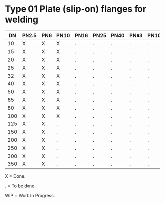 # Type 01 Plate (slip-on) flanges for welding

| DN  | PN2.5 | PN6 | PN10 | PN16 | PN25 | PN40 | PN63 | PN100 | PN160 | PN250 | PN320 | PN400 |
|-----|-------|-------|-----|------|------|------|------|------|-------|-------|-------|-------|
|  10 | X     | X     | X   | .    | .    | .    | .    | .    | .     |       |       |       |
|  15 | X     | X     | X   | .    | .    | .    | .    | .    | .     |       |       |       |
|  20 | X     | X     | X   | .    | .    | .    | .    | .    | .     |       |       |       |
|  25 | X     | X     | X   | .    | .    | .    | .    | .    | .     |       |       |       |
|  32 | X     | X     | X   | .    | .    | .    | .    | .    | .     |       |       |       |
|  40 | X     | X     | X   | .    | .    | .    | .    | .    | .     |       |       |       |
|  50 | X     | X     | X   | .    | .    | .    | .    | .    | .     |       |       |       |
|  65 | X     | X     | X   | .    | .    | .    | .    | .    | .     |       |       |       |
|  80 | X     | X     | X   | .    | .    | .    | .    | .    | .     |       |       |       |
| 100 | X     | X     | X   | .    | .    | .    | .    | .    | .     |       |       |       |
| 125 | X     | X     | .   | .    | .    | .    | .    | .    | .     |       |       |       |
| 150 | X     | X     | .   | .    | .    | .    | .    | .    | .     |       |       |       |
| 200 | X     | X     | .   | .    | .    | .    | .    | .    | .     |       |       |       |
| 250 | X     | X     | .   | .    | .    | .    | .    | .    | .     |       |       |       |
| 300 | X     | X     | .   | .    | .    | .    | .    | .    | .     |       |       |       |
| 350 | X     | X     | .   | .    | .    | .    | .    | .    | .     |       |       |       |

X = Done.

. = To be done.

WIP = Work In Progress.

